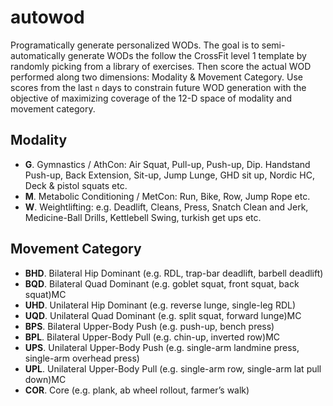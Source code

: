 # autowod
Programatically generate personalized WODs. The goal is to semi-automatically generate WODs the follow the CrossFit level 1 template by randomly picking from a library of exercises. Then score the actual WOD performed along two dimensions: Modality & Movement Category. Use scores from the last `n` days to constrain future WOD generation with the objective of maximizing coverage of the 12-D space of modality and movement category.

Modality
-------------------
- **G**. Gymnastics / AthCon: Air Squat, Pull-up, Push-up, Dip. Handstand Push-up, Back Extension, Sit-up, Jump Lunge, GHD sit up, Nordic HC, Deck & pistol squats etc.
- **M**. Metabolic Conditioning / MetCon: Run, Bike, Row, Jump Rope etc.
- **W**. Weightlifting: e.g. Deadlift, Cleans, Press, Snatch Clean and Jerk, Medicine-Ball Drills, Kettlebell Swing, turkish get ups etc.

Movement Category
------------------------
- **BHD**. Bilateral Hip Dominant (e.g. RDL, trap-bar deadlift, barbell deadlift)
- **BQD**. Bilateral Quad Dominant (e.g. goblet squat, front squat, back squat)MC
- **UHD**. Unilateral Hip Dominant (e.g. reverse lunge, single-leg RDL)
- **UQD**. Unilateral Quad Dominant (e.g. split squat, forward lunge)MC
- **BPS**. Bilateral Upper-Body Push (e.g. push-up, bench press)
- **BPL**. Bilateral Upper-Body Pull (e.g. chin-up, inverted row)MC
- **UPS**. Unilateral Upper-Body Push (e.g. single-arm landmine press, single-arm overhead press)
- **UPL**. Unilateral Upper-Body Pull (e.g. single-arm row, single-arm lat pull down)MC
- **COR**. Core (e.g. plank, ab wheel rollout, farmer’s walk)


